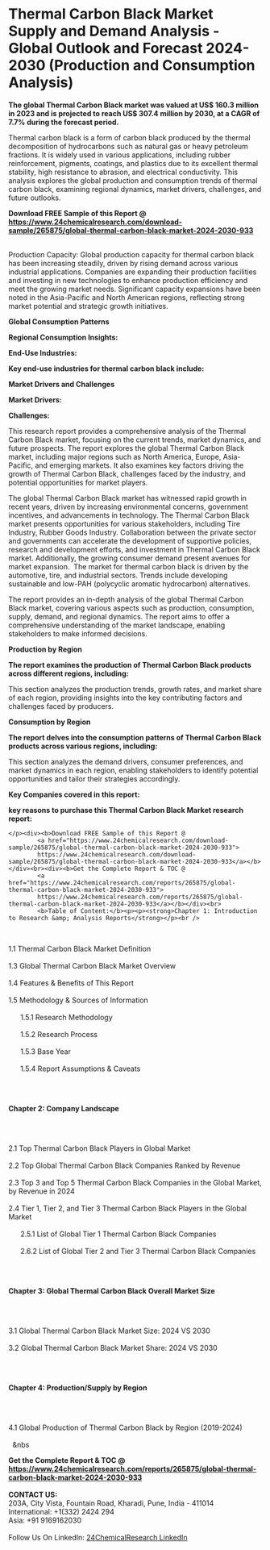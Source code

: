 <h1>Thermal Carbon Black Market Supply and Demand Analysis - Global Outlook and Forecast 2024-2030 (Production and Consumption Analysis)</h1><p><strong>The global Thermal Carbon Black market was valued at US$ 160.3 million in 2023 and is projected to reach US$ 307.4 million by 2030, at a CAGR of 7.7% during the forecast period.</strong></p><p>
</p><p>Thermal carbon black is a form of carbon black produced by the thermal decomposition of hydrocarbons such as natural gas or heavy petroleum fractions. It is widely used in various applications, including rubber reinforcement, pigments, coatings, and plastics due to its excellent thermal stability, high resistance to abrasion, and electrical conductivity. This analysis explores the global production and consumption trends of thermal carbon black, examining regional dynamics, market drivers, challenges, and future outlooks.</p><div><b>Download FREE Sample of this Report @ 
            <a href="https://www.24chemicalresearch.com/download-sample/265875/global-thermal-carbon-black-market-2024-2030-933">
            https://www.24chemicalresearch.com/download-sample/265875/global-thermal-carbon-black-market-2024-2030-933</a></b></div><br><p>
</p><p>Production Capacity: Global production capacity for thermal carbon black has been increasing steadily, driven by rising demand across various industrial applications. Companies are expanding their production facilities and investing in new technologies to enhance production efficiency and meet the growing market needs. Significant capacity expansions have been noted in the Asia-Pacific and North American regions, reflecting strong market potential and strategic growth initiatives.</p><p>
</p><p><strong>Global Consumption Patterns</strong></p><p>
</p><p><strong>Regional Consumption Insights:</strong></p><p>
</p><p>
</p><p><strong>End-Use Industries:</strong></p><p>
</p><p><strong>Key end-use industries for thermal carbon black include:</strong></p><p>
</p><p>
</p><p><strong>Market Drivers and Challenges</strong></p><p>
</p><p><strong>Market Drivers:</strong></p><p>
</p><p>
</p><p><strong>Challenges:</strong></p><p>
</p><p>
</p><p>This research report provides a comprehensive analysis of the Thermal Carbon Black market, focusing on the current trends, market dynamics, and future prospects. The report explores the global Thermal Carbon Black market, including major regions such as North America, Europe, Asia-Pacific, and emerging markets. It also examines key factors driving the growth of Thermal Carbon Black, challenges faced by the industry, and potential opportunities for market players.</p><p>
</p><p>The global Thermal Carbon Black market has witnessed rapid growth in recent years, driven by increasing environmental concerns, government incentives, and advancements in technology. The Thermal Carbon Black market presents opportunities for various stakeholders, including Tire Industry, Rubber Goods Industry. Collaboration between the private sector and governments can accelerate the development of supportive policies, research and development efforts, and investment in Thermal Carbon Black market. Additionally, the growing consumer demand present avenues for market expansion.  The market for thermal carbon black is driven by the automotive, tire, and industrial sectors. Trends include developing sustainable and low-PAH (polycyclic aromatic hydrocarbon) alternatives.</p><p>
</p><p>The report provides an in-depth analysis of the global Thermal Carbon Black market, covering various aspects such as production, consumption, supply, demand, and regional dynamics. The report aims to offer a comprehensive understanding of the market landscape, enabling stakeholders to make informed decisions.</p><p>
</p><p><strong>Production by Region</strong></p><p>
</p><p><strong>The report examines the production of Thermal Carbon Black products across different regions, including:</strong></p><p>
</p><p>
</p><p>This section analyzes the production trends, growth rates, and market share of each region, providing insights into the key contributing factors and challenges faced by producers.</p><p>
</p><p><strong>Consumption by Region</strong></p><p>
</p><p><strong>The report delves into the consumption patterns of Thermal Carbon Black products across various regions, including:</strong></p><p>
</p><p>
	</p><p>
</p><p>This section analyzes the demand drivers, consumer preferences, and market dynamics in each region, enabling stakeholders to identify potential opportunities and tailor their strategies accordingly.</p><p>
<strong>Key Companies covered in this report:</strong></p><p>
</p><p>
</p><p><strong>key reasons to purchase this Thermal Carbon Black Market research report:</strong></p><p>

	</p><div><b>Download FREE Sample of this Report @ 
            <a href="https://www.24chemicalresearch.com/download-sample/265875/global-thermal-carbon-black-market-2024-2030-933">
            https://www.24chemicalresearch.com/download-sample/265875/global-thermal-carbon-black-market-2024-2030-933</a></b></div><br><div><b>Get the Complete Report & TOC @ 
            <a href="https://www.24chemicalresearch.com/reports/265875/global-thermal-carbon-black-market-2024-2030-933">
            https://www.24chemicalresearch.com/reports/265875/global-thermal-carbon-black-market-2024-2030-933</a></b></div><br>
            <b>Table of Content:</b><p><p><strong>Chapter 1: Introduction to Research &amp; Analysis Reports</strong></p><br />
<br />
<p>1.1 Thermal Carbon Black  Market Definition<br /><br />
1.3 Global Thermal Carbon Black  Market Overview<br /><br />
1.4 Features &amp; Benefits of This Report<br /><br />
1.5 Methodology &amp; Sources of Information<br /><br />
&nbsp;&nbsp;&nbsp;&nbsp;&nbsp; 1.5.1 Research Methodology<br /><br />
&nbsp;&nbsp;&nbsp;&nbsp;&nbsp; 1.5.2 Research Process<br /><br />
&nbsp;&nbsp;&nbsp;&nbsp;&nbsp; 1.5.3 Base Year<br /><br />
&nbsp;&nbsp;&nbsp;&nbsp;&nbsp; 1.5.4 Report Assumptions &amp; Caveats</p><br />
<br />
<p><strong>Chapter 2: Company Landscape</strong></p><br />
<br />
<p>2.1 Top Thermal Carbon Black  Players in Global Market<br /><br />
2.2 Top Global Thermal Carbon Black  Companies Ranked by Revenue<br /><br />
2.3 Top 3 and Top 5 Thermal Carbon Black  Companies in the Global Market, by Revenue in 2024<br /><br />
2.4 Tier 1, Tier 2, and Tier 3 Thermal Carbon Black  Players in the Global Market<br /><br />
&nbsp;&nbsp;&nbsp;&nbsp;&nbsp; 2.5.1 List of Global Tier 1 Thermal Carbon Black  Companies<br /><br />
&nbsp;&nbsp;&nbsp;&nbsp;&nbsp; 2.6.2 List of Global Tier 2 and Tier 3 Thermal Carbon Black  Companies</p><br />
<br />
<p><strong>Chapter 3: Global Thermal Carbon Black  Overall Market Size</strong></p><br />
<br />
<p>3.1 Global Thermal Carbon Black  Market Size: 2024 VS 2030<br /><br />
3.2 Global Thermal Carbon Black  Market Share: 2024 VS 2030</p><br />
<br />
<p><strong>Chapter 4: Production/Supply by Region</strong></p><br />
<br />
<p>4.1 Global Production of Thermal Carbon Black  by Region (2019-2024)<br /><br />
&nbsp;&nbsp;&nbs</p><div><b>Get the Complete Report & TOC @ 
            <a href="https://www.24chemicalresearch.com/reports/265875/global-thermal-carbon-black-market-2024-2030-933">
            https://www.24chemicalresearch.com/reports/265875/global-thermal-carbon-black-market-2024-2030-933</a></b></div><br><b>CONTACT US:</b><br>
            203A, City Vista, Fountain Road, Kharadi, Pune, India - 411014<br>
            International: +1(332) 2424 294<br>
            Asia: +91 9169162030 <br><br>
            Follow Us On LinkedIn: <a href="https://www.linkedin.com/company/24chemicalresearch/">24ChemicalResearch LinkedIn</a>